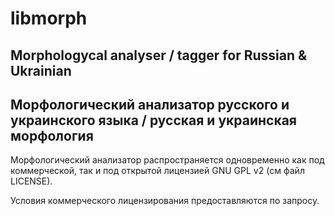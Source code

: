 # libmorph

## Morphologycal analyser / tagger for Russian &amp; Ukrainian
## Морфологический анализатор русского и украинского языка / русская и украинская морфология

Морфологический анализатор распространяется одновременно как под коммерческой, так и под открытой
лицензией GNU GPL v2 (см файл LICENSE).

Условия коммерческого лицензирования предоставляются по запросу.
